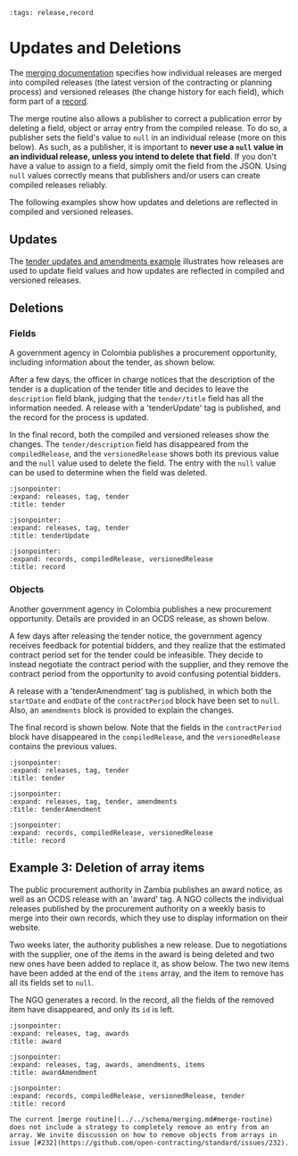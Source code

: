 ```{workedexample} Updates and Deletions
:tags: release,record
```

# Updates and Deletions

The [merging documentation](../../schema/merging) specifies how individual releases are merged into compiled releases (the latest version of the contracting or planning process) and versioned releases (the change history for each field), which form part of a [record](../../primer/releases_and_records).

The merge routine also allows a publisher to correct a publication error by deleting a field, object or array entry from the compiled release. To do so, a publisher sets the field's value to `null` in an individual release (more on this below). As such, as a publisher, it is important to **never use a `null` value in an individual release, unless you intend to delete that field**. If you don't have a value to assign to a field, simply omit the field from the JSON. Using `null` values correctly means that publishers and/or users can create compiled releases reliably.

The following examples show how updates and deletions are reflected in compiled and versioned releases.

## Updates

The [tender updates and amendments example](../map/amendments.md) illustrates how releases are used to update field values and how updates are reflected in compiled and versioned releases.

## Deletions

### Fields

A government agency in Colombia publishes a procurement opportunity, including information about the tender, as shown below.

After a few days, the officer in charge notices that the description of the tender is a duplication of the tender title and decides to leave the `description` field blank, judging that the `tender/title` field has all the information needed. A release with a 'tenderUpdate' tag is published, and the record for the process is updated.

In the final record, both the compiled and versioned releases show the changes. The `tender/description` field has disappeared from the `compiledRelease`, and the `versionedRelease` shows both its previous value and the `null` value used to delete the field. The entry with the `null` value can be used to determine when the field was deleted.

```{jsoninclude} ../../examples/merging/deletions/field_tender.json
:jsonpointer:
:expand: releases, tag, tender
:title: tender
```

```{jsoninclude} ../../examples/merging/deletions/field_tenderUpdate.json
:jsonpointer:
:expand: releases, tag, tender
:title: tenderUpdate
```

```{jsoninclude} ../../examples/merging/deletions/field_record.json
:jsonpointer:
:expand: records, compiledRelease, versionedRelease
:title: record
```

### Objects

Another government agency in Colombia publishes a new procurement opportunity. Details are provided in an OCDS release, as shown below.

A few days after releasing the tender notice, the government agency receives feedback for potential bidders, and they realize that the estimated contract period set for the tender could be infeasible. They decide to instead negotiate the contract period with the supplier, and they remove the contract period from the opportunity to avoid confusing potential bidders.

A release with a 'tenderAmendment' tag is published, in which both the `startDate` and `endDate` of the `contractPeriod` block have been set to `null`. Also, an `amendments` block is provided to explain the changes.

The final record is shown below. Note that the fields in the `contractPeriod` block have disappeared in the `compiledRelease`, and the `versionedRelease` contains the previous values.

```{jsoninclude} ../../examples/merging/deletions/object_tender.json
:jsonpointer:
:expand: releases, tag, tender
:title: tender
```

```{jsoninclude} ../../examples/merging/deletions/object_tenderAmendment.json
:jsonpointer:
:expand: releases, tag, tender, amendments
:title: tenderAmendment
```

```{jsoninclude} ../../examples/merging/deletions/object_record.json
:jsonpointer:
:expand: records, compiledRelease, versionedRelease
:title: record
```

## Example 3: Deletion of array items

The public procurement authority in Zambia publishes an award notice, as well as an OCDS release with an 'award' tag. A NGO collects the individual releases published by the procurement authority on a weekly basis to merge into their own records, which they use to display information on their website.

Two weeks later, the authority publishes a new release. Due to negotiations with the supplier, one of the items in the award is being deleted and two new ones have been added to replace it, as show below. The two new items have been added at the end of the `items` array, and the item to remove has all its fields set to `null`.

The NGO generates a record. In the record, all the fields of the removed item have disappeared, and only its `id` is left.

```{jsoninclude} ../../examples/merging/deletions/array_award.json
:jsonpointer:
:expand: releases, tag, awards
:title: award
```

```{jsoninclude} ../../examples/merging/deletions/array_awardAmendment.json
:jsonpointer:
:expand: releases, tag, awards, amendments, items
:title: awardAmendment
```

```{jsoninclude} ../../examples/merging/deletions/array_record.json
:jsonpointer:
:expand: records, compiledRelease, versionedRelease, tender
:title: record
```

```{note}
The current [merge routine](../../schema/merging.md#merge-routine) does not include a strategy to completely remove an entry from an array. We invite discussion on how to remove objects from arrays in issue [#232](https://github.com/open-contracting/standard/issues/232).
```
